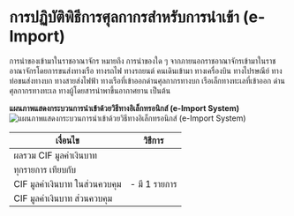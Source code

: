 การปฏิบัติพิธีการศุลกากรสำหรับการนำเข้า (e-Import)
=============================

การนำของเข้ามาในราชอาณาจักร หมายถึง การนำของใด ๆ จากภายนอกราชอาณาจักรเข้ามาในราชอาณาจักรโดยการขนส่งทางเรือ ทางรถไฟ ทางรถยนต์ คนเดินเข้ามา ทางเครื่องบิน ทางไปรษณีย์ ทางท่อขนส่งทางบก ทางสายส่งไฟฟ้า ทางเรือที่เข้าออกด่านศุลกากรทางบก เรือเล็กทางทะเลที่เข้าออก ด่านศุลกากรทางทะเล ทางผู้โดยสารนำพาขึ้นอากาศยาน เป็นต้น

**แผนภาพแสดงกระบวนการนำเข้าด้วยวิธีทางอิเล็กทรอนิกส์ (e-Import System)**
![แผนภาพแสดงกระบวนการนำเข้าด้วยวิธีทางอิเล็กทรอนิกส์ (e-Import System)](https://github.com/yosarawut/WorkingArea/raw/master/KnowledgeCenter/img/e-import_system.png)

| เงื่อนไข | วิธีการ |
|--|--|
| ผลรวม CIF มูลค่าเงินบาท |
|ทุกรายการ เทียบกับ 
CIF มูลค่าเงินบาท ในส่วนควบคุม | - มี 1 รายการ  
CIF มูลค่าเงินบาท ส่วนควบคุม |

<!--stackedit_data:
eyJoaXN0b3J5IjpbLTEzMTkxMTI4NzksLTIxMzc4NTYzNDksLT
c1NjUzNjM2MywtMTM5Nzk0MjA2N119
-->